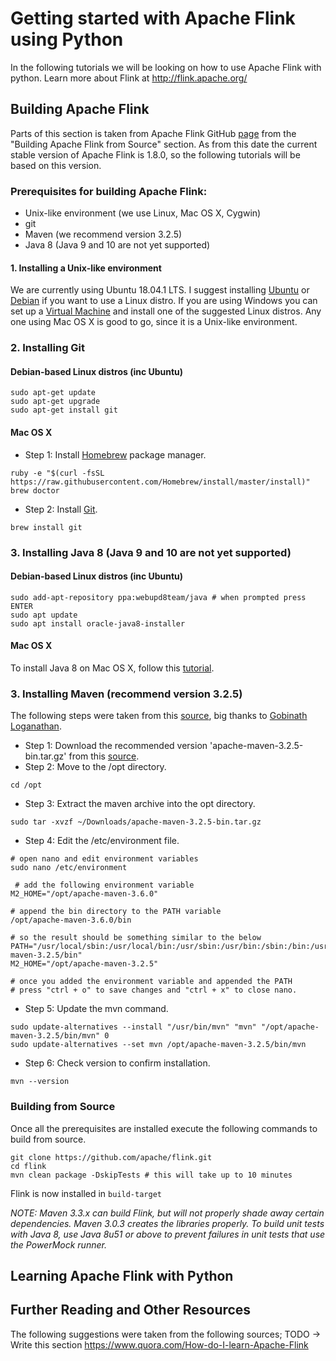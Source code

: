 # Getting started with Apache Flink using Python 

In the following tutorials we will be looking on how to use Apache Flink with python. 
Learn more about Flink at http://flink.apache.org/

## Building Apache Flink
Parts of this section is taken from Apache Flink GitHub [page](https://github.com/apache/flink) from the "Building Apache Flink from Source" section. As from this date the current stable version of Apache Flink is 1.8.0, so the following tutorials will be based on this version. 

### Prerequisites for building Apache Flink:
* Unix-like environment (we use Linux, Mac OS X, Cygwin)
* git
* Maven (we recommend version 3.2.5)
* Java 8 (Java 9 and 10 are not yet supported)

#### 1. Installing a Unix-like environment 
We are currently using Ubuntu 18.04.1 LTS. I suggest installing [Ubuntu](https://tutorials.ubuntu.com/tutorial/tutorial-install-ubuntu-desktop#0) or [Debian](https://www.debian.org/releases/stretch/installmanual) if you want to use a Linux distro. If you are using Windows you can set up a [Virtual Machine](https://www.virtualbox.org/) and install one of the suggested Linux distros. Any one using Mac OS X is good to go, since it is a Unix-like environment.

### 2. Installing Git  
#### Debian-based Linux distros (inc Ubuntu)
```
sudo apt-get update
sudo apt-get upgrade
sudo apt-get install git
```
#### Mac OS X
* Step 1: Install [Homebrew](https://brew.sh/) package manager. 
```
ruby -e "$(curl -fsSL https://raw.githubusercontent.com/Homebrew/install/master/install)"
brew doctor
```
* Step 2: Install [Git](https://git-scm.com/). 
```
brew install git
```
### 3. Installing Java 8 (Java 9 and 10 are not yet supported)
#### Debian-based Linux distros (inc Ubuntu)
```
sudo add-apt-repository ppa:webupd8team/java # when prompted press ENTER
sudo apt update
sudo apt install oracle-java8-installer
```
#### Mac OS X
To install Java 8 on Mac OS X, follow this [tutorial](https://docs.oracle.com/javase/8/docs/technotes/guides/install/mac_jdk.html).

### 3. Installing Maven (recommend version 3.2.5)
The following steps were taken from this [source](https://www.javahelps.com/2017/10/install-apache-maven-on-linux.html), big thanks to [Gobinath Loganathan](https://www.blogger.com/profile/13489835818968107322). 

* Step 1: Download the recommended version 'apache-maven-3.2.5-bin.tar.gz' from this [source](https://archive.apache.org/dist/maven/maven-3/3.2.5/binaries/).
* Step 2: Move to the /opt directory.
```
cd /opt
```
* Step 3: Extract the maven archive into the opt directory.
```
sudo tar -xvzf ~/Downloads/apache-maven-3.2.5-bin.tar.gz
```
* Step 4: Edit the /etc/environment file.
```
# open nano and edit environment variables
sudo nano /etc/environment 

 # add the following environment variable
M2_HOME="/opt/apache-maven-3.6.0"

# append the bin directory to the PATH variable
/opt/apache-maven-3.6.0/bin

# so the result should be something similar to the below
PATH="/usr/local/sbin:/usr/local/bin:/usr/sbin:/usr/bin:/sbin:/bin:/usr/games:/usr/local/games:/opt/apache-maven-3.2.5/bin"
M2_HOME="/opt/apache-maven-3.2.5"

# once you added the environment variable and appended the PATH 
# press "ctrl + o" to save changes and "ctrl + x" to close nano. 
```
* Step 5: Update the mvn command.
```
sudo update-alternatives --install "/usr/bin/mvn" "mvn" "/opt/apache-maven-3.2.5/bin/mvn" 0
sudo update-alternatives --set mvn /opt/apache-maven-3.2.5/bin/mvn
```
* Step 6: Check version to confirm installation.
```
mvn --version
```

### Building from Source
Once all the prerequisites are installed execute the following commands to build from source.  
```
git clone https://github.com/apache/flink.git
cd flink
mvn clean package -DskipTests # this will take up to 10 minutes
```

Flink is now installed in `build-target`

*NOTE: Maven 3.3.x can build Flink, but will not properly shade away certain dependencies. Maven 3.0.3 creates the libraries properly.
To build unit tests with Java 8, use Java 8u51 or above to prevent failures in unit tests that use the PowerMock runner.*

## Learning Apache Flink with Python


## Further Reading and Other Resources 
The following suggestions were taken from the following sources;
TODO -> Write this section 
https://www.quora.com/How-do-I-learn-Apache-Flink



